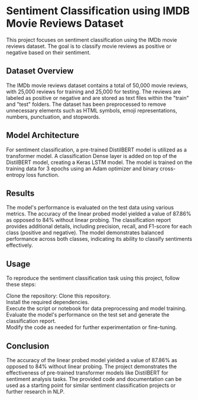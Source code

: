 # Sentiment Classification using IMDB Movie Reviews Dataset
This project focuses on sentiment classification using the IMDb movie reviews dataset. The goal is to classify movie reviews as positive or negative based on their sentiment.

## Dataset Overview
The IMDb movie reviews dataset contains a total of 50,000 movie reviews, with 25,000 reviews for training and 25,000 for testing. The reviews are labeled as positive or negative and are stored as text files within the "train" and "test" folders. The dataset has been preprocessed to remove unnecessary elements such as HTML symbols, emoji representations, numbers, punctuation, and stopwords.

## Model Architecture
For sentiment classification, a pre-trained DistilBERT model is utilized as a transformer model. A classification Dense layer is added on top of the DistilBERT model, creating a Keras LSTM model. The model is trained on the training data for 3 epochs using an Adam optimizer and binary cross-entropy loss function.

## Results
The model's performance is evaluated on the test data using various metrics. The accuracy of the linear probed model yielded a value of 87.86% as opposed to 84% without linear probing. The classification report provides additional details, including precision, recall, and F1-score for each class (positive and negative). The model demonstrates balanced performance across both classes, indicating its ability to classify sentiments effectively.

## Usage
To reproduce the sentiment classification task using this project, follow these steps:

Clone the repository: Clone this repository. \
Install the required dependencies. \
Execute the script or notebook for data preprocessing and model training. \
Evaluate the model's performance on the test set and generate the classification report. \
Modify the code as needed for further experimentation or fine-tuning.

## Conclusion
The accuracy of the linear probed model yielded a value of 87.86% as opposed to 84% without linear probing. The project demonstrates the effectiveness of pre-trained transformer models like DistilBERT for sentiment analysis tasks. The provided code and documentation can be used as a starting point for similar sentiment classification projects or further research in NLP.
